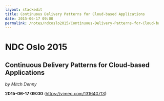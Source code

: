 ```yaml
---
layout: stackedit
title: Continuous Delivery Patterns for Cloud-based Applications
date: 2015-06-17 09:00
permalink: /notes/ndcoslo2015/Continuous-Delivery-Patterns-for-Cloud-based-Applications.html
---
```


# NDC Oslo 2015
## Continuous Delivery Patterns for Cloud-based Applications
*by Mitch Denny*

**2015-06-17 09:00** (https://vimeo.com/131640713)